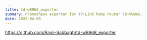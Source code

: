 ```yaml
---
title: td-w8968_exporter
summary: Prometheus exporter for TP-Link home router TD-W9868.
date: 2022-04-08
---
```


https://github.com/Rami-Sabbagh/td-w8968_exporter